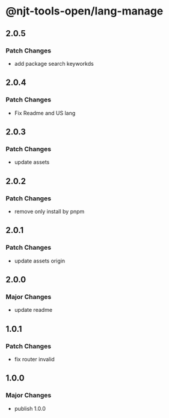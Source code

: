 # @njt-tools-open/lang-manage

## 2.0.5

### Patch Changes

- add package search keyworkds

## 2.0.4

### Patch Changes

- Fix Readme and US lang

## 2.0.3

### Patch Changes

- update assets

## 2.0.2

### Patch Changes

- remove only install by pnpm

## 2.0.1

### Patch Changes

- update assets origin

## 2.0.0

### Major Changes

- update readme

## 1.0.1

### Patch Changes

- fix router invalid

## 1.0.0

### Major Changes

- publish 1.0.0
